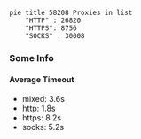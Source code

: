 
```mermaid
pie title 58208 Proxies in list
    "HTTP" : 26820
    "HTTPS": 8756
    "SOCKS" : 30008
```

### Some Info
#### Average Timeout

- mixed: 3.6s
- http: 1.8s
- https: 8.2s
- socks: 5.2s
